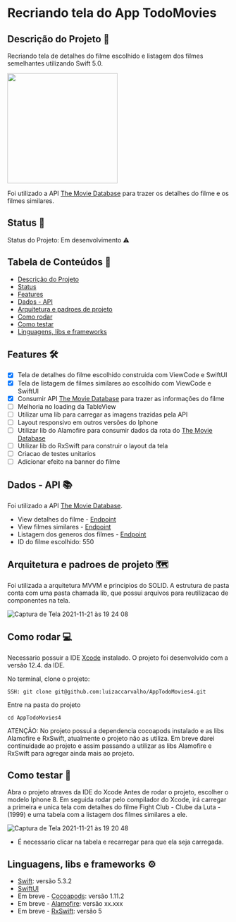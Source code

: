 # Recriando tela do App TodoMovies

## Descrição do Projeto 🚀
Recriando tela de detalhes do filme escolhido e listagem dos filmes semelhantes utilizando Swift 5.0.

<img src="https://is4-ssl.mzstatic.com/image/thumb/Purple114/v4/97/0e/e2/970ee217-13cf-1674-b016-461aca657663/pr_source.png/460x0w.png" width=250>

Foi utilizado a API [The Movie Database](https://www.themoviedb.org/) para trazer os detalhes do filme e os filmes similares.

## Status 🏁
Status do Projeto: Em desenvolvimento ⚠

## Tabela de Conteúdos 📌
   * [Descrição do Projeto](#descricao-projeto)
   * [Status](#status)
   * [Features](#features)
   * [Dados - API](#dados-api)
   * [Arquitetura e padroes de projeto](#arquitetura-e-padroes-de-projeto)
   * [Como rodar](#como-rodar)
   * [Como testar](#como-testar)
   * [Linguagens, libs e frameworks](#linguagens-libs-e-frameworks)
   
## Features 🛠
- [x] Tela de detalhes do filme escolhido construida com ViewCode e SwiftUI
- [x] Tela de listagem de filmes similares ao escolhido com ViewCode e SwiftUI
- [X] Consumir API [The Movie Database](https://www.themoviedb.org/) para trazer as informações do filme
- [ ] Melhoria no loading da TableView
- [ ] Utilizar uma lib para carregar as imagens trazidas pela API
- [ ] Layout responsivo em outros versões do Iphone
- [ ] Utilizar lib do Alamofire para consumir dados da rota do [The Movie Database](https://www.themoviedb.org/)
- [ ] Utilizar lib do RxSwift para construir o layout da tela
- [ ] Criacao de testes unitarios
- [ ] Adicionar efeito na banner do filme

## Dados - API 📚
Foi utilizado a API [The Movie Database](https://www.themoviedb.org/).

- View detalhes do filme - [Endpoint](https://developers.themoviedb.org/3/movies/get-movie-details)
- View filmes similares - [Endpoint](https://developers.themoviedb.org/3/movies/get-similar-movies)
- Listagem dos generos dos filmes - [Endpoint](https://developers.themoviedb.org/3/genres/get-movie-list)
- ID do filme escolhido: 550

## Arquitetura e padroes de projeto 🗺
Foi utilizada a arquitetura MVVM e principios do SOLID.
A estrutura de pasta conta com uma pasta chamada lib, que possui arquivos para reutilizacao de componentes na tela.

![Captura de Tela 2021-11-21 às 19 24 08](https://user-images.githubusercontent.com/55067295/142781760-637be958-1208-40dc-9b8f-16ed02c1fbdc.png)

## Como rodar 💻
Necessario possuir a IDE [Xcode](https://developer.apple.com/xcode/) instalado.
O projeto foi desenvolvido com a versão 12.4. da IDE.

No terminal, clone o projeto:

    SSH: git clone git@github.com:luizaccarvalho/AppTodoMovies4.git
    
Entre na pasta do projeto

    cd AppTodoMovies4

ATENÇÃO: 
No projeto possui a dependencia cocoapods instalado e as libs Alamofire e RxSwift, atualmente o projeto não as utiliza.
Em breve darei continuidade ao projeto e assim passando a utilizar as libs Alamofire e RxSwift para agregar ainda mais 
ao projeto.

## Como testar 📱
Abra o projeto atraves da IDE do Xcode 
Antes de rodar o projeto, escolher o modelo Iphone 8.
Em seguida rodar pelo compilador do Xcode, irá carregar a primeira e unica tela
com detalhes do filme Fight Club - Clube da Luta - (1999) e uma tabela com a listagem dos filmes similares a ele.

![Captura de Tela 2021-11-21 às 19 20 48](https://user-images.githubusercontent.com/55067295/142781778-cb4ad87a-f54a-4f8e-ba8f-5330b99f5042.png)

* É necessario clicar na tabela e recarregar para que ela seja carregada.

## Linguagens, libs e frameworks ⚙
- [Swift](https://developer.apple.com/documentation/swift): versão 5.3.2 
- [SwiftUI](https://developer.apple.com/documentation/swiftui/)
- Em breve - [Cocoapods](https://cocoapods.org/): versão 1.11.2 
- Em breve - [Alamofire](http://cocoadocs.org/docsets/Alamofire/4.5.1/): versão xx.xxx 
- Em breve - [RxSwift](https://github.com/ReactiveX/RxSwift): versão 5 
